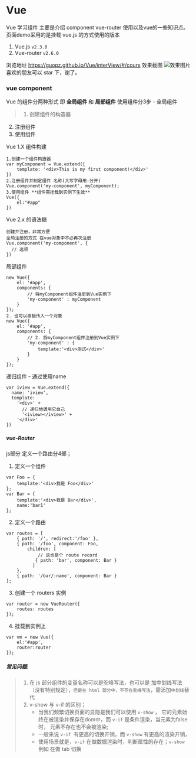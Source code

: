 # Vue
Vue 学习组件
主要是介绍 component vue-router 使用以及vue的一些知识点。
页面demo采用的是挂载 vue.js 的方式使用的版本

1. Vue.js `v2.3.0`
2. Vue-router `v2.6.0`

浏览地址 https://guopz.github.io/Vue/interView/#/cours
效果截图
![效果图片](https://https://github.com/guopz/Vue/blob/master/interView/GIF.gif)
喜欢的朋友可以 star 下，谢了。

### vue component
Vue 的组件分两种形式 即 **全局组件** 和 **局部组件**
使用组件分3步 - 全局组件
>1. 创建组件的构造器
2. 注册组件
3. 使用组件

Vue 1.X 组件构建
```
1.创建一个组件构造器
var myComponent = Vue.extend({
    template: '<div>This is my first component!</div>'
})
2.注册组件并制定组件 名称(大写字母用-分开)
Vue.component('my-component', myComponent);
3.使用组件 **组件需挂载到实例下生效**
Vue({
    el:"#app"
})
```

Vue 2.x 的语法糖 
```
创建并注册，非常方便 
全局注册的方式 在vue对象中不必再次注册
Vue.component('my-component', {
  // 选项
})
```
局部组件
```
new Vue({
    el: '#app',
    components: {
        // 将myComponent组件注册到Vue实例下
        'my-component' : myComponent
    }
});
2. 也可以直接传入一个对象
new Vue({
    el: '#app',
    components: {
        // 2. 将myComponent组件注册到Vue实例下
        'my-component' : {
            template:'<div>测试</div>'
        }
    }
});
```
递归组件 - 通过使用name 
```
var iview = Vue.extend({
  name: 'iview',
  template:
    '<div>' +
      // 递归地调用它自己
      '<iview></iview>' +
    '</div>'
})
```

##### vue-Router
js部分
定义一个路由分4部；
1. 定义一个组件
```
var Foo = {
	template:'<div>我是 Foo</div>'
};
var Bar = {
	template:'<div>我是 Bar</div>',
	name:'bar1'
};
```
2. 定义一个路由
```
var routes = [
	{ path: '/', redirect:'/foo' },
	{ path: '/foo', component: Foo,
		children: [
	        // 这也是个 route record
	       { path: 'bar', component: Bar }
	      ]
	},
	{ path: '/bar/:name', component: Bar }
];
```	
3. 创建一个 routers 实例
```
var router = new VueRouter({
	routes: routes
});
```
4. 挂载到实例上
```
var vm = new Vue({
	el:'#app',
	router:router
});
```

##### 常见问题:
>1. 在 js 部分组件的变量名称可以是驼峰写法，也可以是 加中划线写法（没有特别规定），`但是在 html 部分中，不存在驼峰写法`，需添加`中划线`替代
>2. v-show 与 v-if 的区别；
>    -  当我们频繁切换页面的显隐是我们可以使用 `v-show` ， 它的元素始终在被渲染并保存在dom中，而 `v-if` 是条件渲染，当元素为false 时， 元素不存在也不会被渲染;
>     - 一般来说 `v-if `有更高的切换开销，而 `v-show` 有更高的渲染开销，
>    - 使用场景就是，`v-if` 在做数据渲染时，判断属性的存在；`v-show `例如 在做 tab 切换